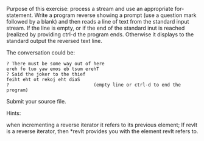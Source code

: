 Purpose of this exercise: process a stream and use an appropriate for-statement.
Write a program reverse showing a prompt (use a question mark followed by a blank) and then reads a line of text from the standard input stream. If the line is empty, or if the end of the standard inut is reached (realized by providing ctrl-d the program ends. Otherwise it displays to the standard output the reversed text line.

The conversation could be:


    ? There must be some way out of here
    ereh fo tuo yaw emos eb tsum erehT
    ? Said the joker to the thief
    feiht eht ot rekoj eht diaS
    ?                               (empty line or ctrl-d to end the program)
    
Submit your source file.

Hints:

when incrementing a reverse iterator it refers to its previous element;
If revIt is a reverse iterator, then *revIt provides you with the element revIt refers to.
